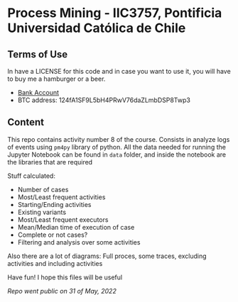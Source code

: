 # Process Mining - IIC3757, Pontificia Universidad Católica de Chile

## Terms of Use
In have a LICENSE for this code and in case you want to use it, you will have to buy me a hamburger or a beer.
* <a href="https://slach.cl/nmassardot" target="_blank" rel="noreferral">Bank Account</a>
* BTC address: 124fA1SF9L5bH4PRwV76daZLmbDSP8Twp3

## Content
This repo contains activity number 8 of the course. Consists in analyze logs of events using `pm4py` library of python.
All the data needed for running the Jupyter Notebook can be found in `data` folder, and inside the notebook are the libraries that are required

Stuff calculated:
* Number of cases
* Most/Least frequent activities
* Starting/Ending activities
* Existing variants
* Most/Least frequent executors
* Mean/Median time of execution of case
* Complete or not cases?
* Filtering and analysis over some activities

Also there are a lot of diagrams: Full proces, some traces, excluding activities and including activities

Have fun! I hope this files will be useful

_Repo went public on 31 of May, 2022_
